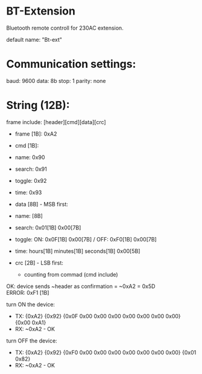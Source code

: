 # BT-Extension
Bluetooth remote controll for 230AC extension.

default name: "Bt-ext"

# Communication settings:
baud:   9600
data:   8b
stop:   1
parity: none

# String (12B):
frame include: [header][cmd][data][crc]
- frame [1B]: 0xA2

- cmd [1B]:
 - name: 0x90
 - search: 0x91
 - toggle: 0x92
 - time: 0x93

- data [8B] - MSB first:
 - name: [8B]
 - search: 0x01[1B] 0x00[7B]
 - toggle: ON: 0x0F[1B] 0x00[7B] / OFF: 0xF0[1B] 0x00[7B]
 - time:  hours[1B] minutes[1B] seconds[1B] 0x00[5B]

- crc [2B] - LSB first:  
  - counting from commad (cmd include)

OK: device sends ~header as confirmation = ~0xA2 = 0x5D  
ERROR: 0xF1 [1B]

turn ON the device:  
 - TX: {0xA2} {0x92} {0x0F 0x00 0x00 0x00 0x00 0x00 0x00 0x00} {0x00 0xA1}  
 - RX: ~0xA2 - OK

turn OFF the device:  
 - TX: {0xA2} {0x92} {0xF0 0x00 0x00 0x00 0x00 0x00 0x00 0x00} {0x01 0x82}  
 - RX: ~0xA2 - OK

